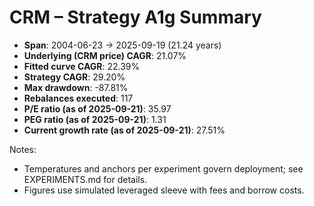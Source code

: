 # CRM – Strategy A1g Summary

- **Span**: 2004-06-23 → 2025-09-19 (21.24 years)
- **Underlying (CRM price) CAGR**: 21.07%
- **Fitted curve CAGR**: 22.39%
- **Strategy CAGR**: 29.20%
- **Max drawdown**: -87.81%
- **Rebalances executed**: 117
- **P/E ratio (as of 2025-09-21)**: 35.97
- **PEG ratio (as of 2025-09-21)**: 1.31
- **Current growth rate (as of 2025-09-21)**: 27.51%

Notes:

- Temperatures and anchors per experiment govern deployment; see EXPERIMENTS.md for details.
- Figures use simulated leveraged sleeve with fees and borrow costs.

